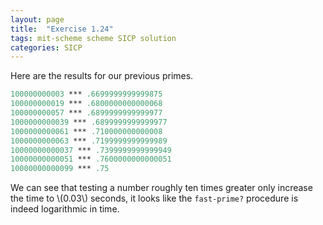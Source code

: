 ```yaml
---
layout: page
title:  "Exercise 1.24"
tags: mit-scheme scheme SICP solution
categories: SICP
---
```

Here are the results for our previous primes.
```scheme
100000000003 *** .6699999999999875
100000000019 *** .6800000000000068
100000000057 *** .6899999999999977
1000000000039 *** .6899999999999977
1000000000061 *** .710000000000008
1000000000063 *** .7199999999999989
10000000000037 *** .7399999999999949
10000000000051 *** .7600000000000051
10000000000099 *** .75
```
We can see that testing a number roughly ten times greater only increase the time to \\(0.03\\) seconds, it looks like the `fast-prime?` procedure is indeed logarithmic in time.
